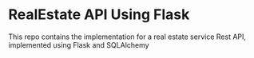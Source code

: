 # RealEstate API Using Flask

This repo contains the implementation for a real estate service Rest API, implemented using Flask and SQLAlchemy 

